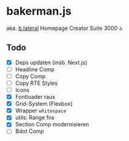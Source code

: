 # bakerman.js

aka. [b.lateral](https://blateral.com) Homepage Creator Suite 3000 🔝

## Todo

-   [x] Deps updaten (insb. Next.js)
-   [ ] Headline Comp
-   [ ] Copy Comp
-   [ ] Copy RTE Styles
-   [ ] Icons
-   [x] Fontloader raus
-   [x] Grid-System (Flexbox)
-   [x] Wrapper `whitespace`
-   [x] utils: Range fns
-   [x] Section Comp modernisieren
-   [ ] Bdot Comp
